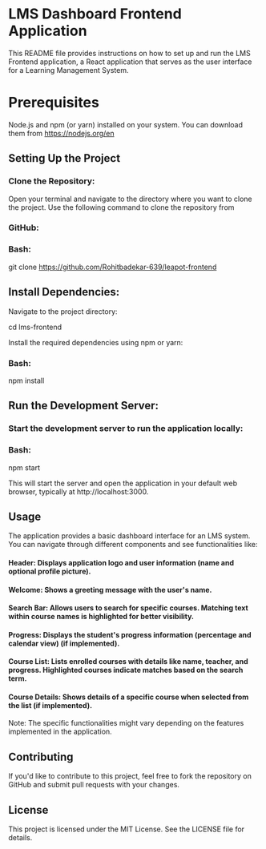 # LMS Dashboard Frontend Application 
This README file provides instructions on how to set up and run the LMS Frontend application, a React application that serves as the user interface for a Learning Management System.

# Prerequisites
Node.js and npm (or yarn) installed on your system. You can download them from https://nodejs.org/en
## Setting Up the Project
### Clone the Repository:

Open your terminal and navigate to the directory where you want to clone the project. Use the following command to clone the repository from 

### GitHub:

### Bash:

git clone https://github.com/Rohitbadekar-639/leapot-frontend

## Install Dependencies:

Navigate to the project directory:

cd lms-frontend

Install the required dependencies using npm or yarn:

### Bash:

npm install

## Run the Development Server:

### Start the development server to run the application locally:

### Bash:

npm start

This will start the server and open the application in your default web browser, typically at http://localhost:3000.

## Usage
The application provides a basic dashboard interface for an LMS system. You can navigate through different components and see functionalities like:

#### Header: Displays application logo and user information (name and optional profile picture).
#### Welcome: Shows a greeting message with the user's name.
#### Search Bar: Allows users to search for specific courses. Matching text within course names is highlighted for better visibility.
#### Progress: Displays the student's progress information (percentage and calendar view) (if implemented).
#### Course List: Lists enrolled courses with details like name, teacher, and progress. Highlighted courses indicate matches based on the search term.
#### Course Details: Shows details of a specific course when selected from the list (if implemented).
Note: The specific functionalities might vary depending on the features implemented in the application.

## Contributing
If you'd like to contribute to this project, feel free to fork the repository on GitHub and submit pull requests with your changes.

## License
This project is licensed under the MIT License. See the LICENSE file for details.



























































<!-- # Getting Started with Create React App

This project was bootstrapped with [Create React App](https://github.com/facebook/create-react-app).

## Available Scripts

In the project directory, you can run:

### `npm start`

Runs the app in the development mode.\
Open [http://localhost:3000](http://localhost:3000) to view it in your browser.

The page will reload when you make changes.\
You may also see any lint errors in the console.

### `npm test`

Launches the test runner in the interactive watch mode.\
See the section about [running tests](https://facebook.github.io/create-react-app/docs/running-tests) for more information.

### `npm run build`

Builds the app for production to the `build` folder.\
It correctly bundles React in production mode and optimizes the build for the best performance.

The build is minified and the filenames include the hashes.\
Your app is ready to be deployed!

See the section about [deployment](https://facebook.github.io/create-react-app/docs/deployment) for more information.

### `npm run eject`

**Note: this is a one-way operation. Once you `eject`, you can't go back!**

If you aren't satisfied with the build tool and configuration choices, you can `eject` at any time. This command will remove the single build dependency from your project.

Instead, it will copy all the configuration files and the transitive dependencies (webpack, Babel, ESLint, etc) right into your project so you have full control over them. All of the commands except `eject` will still work, but they will point to the copied scripts so you can tweak them. At this point you're on your own.

You don't have to ever use `eject`. The curated feature set is suitable for small and middle deployments, and you shouldn't feel obligated to use this feature. However we understand that this tool wouldn't be useful if you couldn't customize it when you are ready for it.

## Learn More

You can learn more in the [Create React App documentation](https://facebook.github.io/create-react-app/docs/getting-started).

To learn React, check out the [React documentation](https://reactjs.org/).

### Code Splitting

This section has moved here: [https://facebook.github.io/create-react-app/docs/code-splitting](https://facebook.github.io/create-react-app/docs/code-splitting)

### Analyzing the Bundle Size

This section has moved here: [https://facebook.github.io/create-react-app/docs/analyzing-the-bundle-size](https://facebook.github.io/create-react-app/docs/analyzing-the-bundle-size)

### Making a Progressive Web App

This section has moved here: [https://facebook.github.io/create-react-app/docs/making-a-progressive-web-app](https://facebook.github.io/create-react-app/docs/making-a-progressive-web-app)

### Advanced Configuration

This section has moved here: [https://facebook.github.io/create-react-app/docs/advanced-configuration](https://facebook.github.io/create-react-app/docs/advanced-configuration)

### Deployment

This section has moved here: [https://facebook.github.io/create-react-app/docs/deployment](https://facebook.github.io/create-react-app/docs/deployment)

### `npm run build` fails to minify

This section has moved here: [https://facebook.github.io/create-react-app/docs/troubleshooting#npm-run-build-fails-to-minify](https://facebook.github.io/create-react-app/docs/troubleshooting#npm-run-build-fails-to-minify) -->
